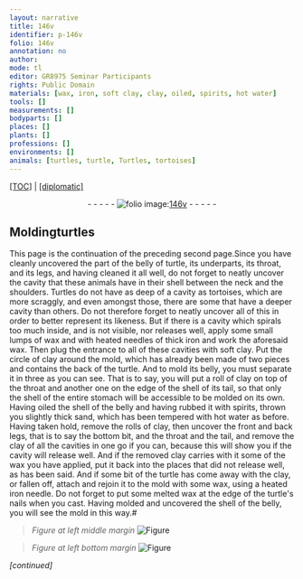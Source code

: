 ```yaml
---
layout: narrative
title: 146v
identifier: p-146v
folio: 146v
annotation: no
author:
mode: tl
editor: GR8975 Seminar Participants
rights: Public Domain
materials: [wax, iron, soft clay, clay, oiled, spirits, hot water]
tools: []
measurements: []
bodyparts: []
places: []
plants: []
professions: []
environments: []
animals: [turtles, turtle, Turtles, tortoises]
---
```


<p><a href="{{ site.baseurl }}/translation/">[TOC]</a> | <a href="{{ site.baseurl }}/texts/p-146v_tc/">[diplomatic]</a></p><div class="folio" align="center">- - - - - <a href="http://gallica.bnf.fr/ark:/12148/btv1b10500001g/f298.image" target="_blank"><img src="https://cu-mkp.github.io/2017-workshop-edition/assets/photo-icon.png" alt="folio image: " style="display:inline-block; margin-bottom:-3px;"/>146v</a> - - - - - </div>  
  

## Molding<span class="al">turtles</span>

 
This page is the continuation of the preceding second page.Since you have cleanly uncovered the part of the belly of <span class="al">turtle</span>, its underparts, its throat, and its legs, and having cleaned it all well, do not forget to neatly uncover the cavity that these animals have in their shell between the neck and the shoulders. <span class="al">Turtles</span> do not have as deep of a cavity as <span class="al">tortoises</span>, which are more scraggly, and even amongst those, there are some that have a deeper cavity than others. Do not therefore forget to neatly uncover all of this in order to better represent its likeness. But if there is a cavity which spirals too much inside, and is not visible, nor releases well, apply some small lumps of <span class="m">wax</span> and with heated needles of thick <span class="m">iron</span> and work the aforesaid <span class="m">wax</span>. Then plug the entrance to all of these cavities with <span class="m">soft clay</span>. Put the circle of <span class="m">clay</span> around the mold, which has already been made of two pieces and contains the back of the <span class="al">turtle</span>. And to mold its belly, you must separate it in three as you can see. That is to say, you will put a roll of <span class="m">clay</span> on top of the throat and another one on the edge of the shell of its tail, so that only the shell of the entire stomach will be accessible to be molded on its own. Having <span class="m">oiled</span> the shell of the belly and having rubbed it with <span class="m">spirits</span>, thrown you slightly thick sand, which has been tempered with <span class="m">hot water</span> as before. Having taken hold, remove the rolls of <span class="m">clay</span>, then uncover the front and back legs, that is to say the bottom bit, and the throat and the tail, and remove the clay of all the cavities in one go if you can, because this will show you if the cavity will release well. And if the removed <span class="m">clay</span> carries with it some of the <span class="m">wax</span> you have applied, put it back into the places that did not release well, as has been said. And if some bit of the <span class="al">turtle</span> has come away with the <span class="m">clay</span>, or fallen off, attach and rejoin it to the mold with some <span class="m">wax</span>, using a heated <span class="m">iron</span> needle. Do not forget to put some melted <span class="m">wax</span> at the edge of the <span class="al">turtle</span>'s nails when you cast. Having molded and uncovered the shell of the belly, you will see the mold in this way.#
 
> *Figure*
> *at left middle margin*
> <a href="https://drive.google.com/open?id=0B9-oNrvWdlO5bUk2c1E3LWtOTDA" target="_blank"><img src="https://cu-mkp.github.io/GR8975-edition/assets/photo-icon.png" alt="Figure" style="display:inline-block; margin-bottom:-3px;"/></a>
 
> *Figure*
> *at left bottom margin*
> <a href="https://drive.google.com/open?id=0B9-oNrvWdlO5WGEzek5peHJ6VDA" target="_blank"><img src="https://cu-mkp.github.io/GR8975-edition/assets/photo-icon.png" alt="Figure" style="display:inline-block; margin-bottom:-3px;"/></a>
 
*[continued]*
 
